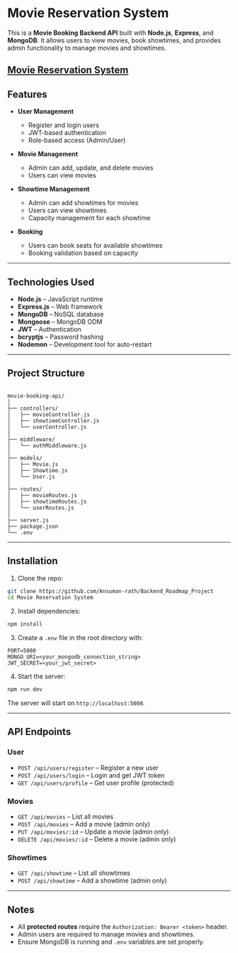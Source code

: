 
# Movie Reservation System

This is a **Movie Booking Backend API** built with **Node.js**, **Express**, and **MongoDB**. It allows users to view movies, book showtimes, and provides admin functionality to manage movies and showtimes.

[Movie Reservation System](https://roadmap.sh/projects/movie-reservation-system)
---

## Features

- **User Management**
  - Register and login users
  - JWT-based authentication
  - Role-based access (Admin/User)

- **Movie Management**
  - Admin can add, update, and delete movies
  - Users can view movies

- **Showtime Management**
  - Admin can add showtimes for movies
  - Users can view showtimes
  - Capacity management for each showtime

- **Booking**
  - Users can book seats for available showtimes
  - Booking validation based on capacity

---

## Technologies Used

- **Node.js** – JavaScript runtime
- **Express.js** – Web framework
- **MongoDB** – NoSQL database
- **Mongoose** – MongoDB ODM
- **JWT** – Authentication
- **bcryptjs** – Password hashing
- **Nodemon** – Development tool for auto-restart

---

## Project Structure

```

movie-booking-api/
│
├── controllers/
│   ├── movieController.js
│   ├── showtimeController.js
│   └── userController.js
│
├── middleware/
│   └── authMiddleware.js
│
├── models/
│   ├── Movie.js
│   ├── Showtime.js
│   └── User.js
│
├── routes/
│   ├── movieRoutes.js
│   ├── showtimeRoutes.js
│   └── userRoutes.js
│
├── server.js
├── package.json
└── .env

````

---

## Installation

1. Clone the repo:

```bash
git clone https://github.com/Ansuman-rath/Backend_Roadmap_Project
cd Movie Reservation System
````

2. Install dependencies:

```bash
npm install
```

3. Create a `.env` file in the root directory with:

```env
PORT=5000
MONGO_URI=<your_mongodb_connection_string>
JWT_SECRET=<your_jwt_secret>
```

4. Start the server:

```bash
npm run dev
```

The server will start on `http://localhost:5000`.

---

## API Endpoints

### User

* `POST /api/users/register` – Register a new user
* `POST /api/users/login` – Login and get JWT token
* `GET /api/users/profile` – Get user profile (protected)

### Movies

* `GET /api/movies` – List all movies
* `POST /api/movies` – Add a movie (admin only)
* `PUT /api/movies/:id` – Update a movie (admin only)
* `DELETE /api/movies/:id` – Delete a movie (admin only)

### Showtimes

* `GET /api/showtime` – List all showtimes
* `POST /api/showtime` – Add a showtime (admin only)

---

## Notes

* All **protected routes** require the `Authorization: Bearer <token>` header.
* Admin users are required to manage movies and showtimes.
* Ensure MongoDB is running and `.env` variables are set properly.

